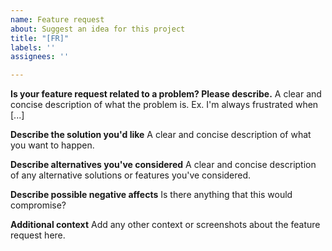 ```yaml
---
name: Feature request
about: Suggest an idea for this project
title: "[FR]"
labels: ''
assignees: ''

---
```


**Is your feature request related to a problem? Please describe.**
A clear and concise description of what the problem is. Ex. I'm always frustrated when [...]

**Describe the solution you'd like**
A clear and concise description of what you want to happen.

**Describe alternatives you've considered**
A clear and concise description of any alternative solutions or features you've considered.

**Describe possible negative affects**
Is there anything that this would compromise?

**Additional context**
Add any other context or screenshots about the feature request here.
